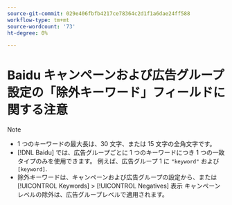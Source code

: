 ```yaml
---
source-git-commit: 029e406fbfb4217ce78364c2d1f1a6dae24ff588
workflow-type: tm+mt
source-wordcount: '73'
ht-degree: 0%

---
```

# Baidu キャンペーンおよび広告グループ設定の「除外キーワード」フィールドに関する注意

>[!NOTE]
>
>* 1 つのキーワードの最大長は、30 文字、または 15 文字の全角文字です。
>* [!DNL Baidu] では、広告グループごとに 1 つのキーワードにつき 1 つの一致タイプのみを使用できます。 例えば、広告グループ 1 に `"keyword"` および `[keyword]`.
>* 除外キーワードは、キャンペーンおよび広告グループの設定から、または [!UICONTROL Keywords] > [!UICONTROL Negatives] 表示 キャンペーンレベルの除外は、広告グループレベルで適用されます。

